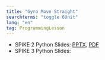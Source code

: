 ```yaml
---
title: "Gyro Move Straight"
searchterms: "toggle 6Unit"
lang: "en"
tag: ProgrammingLesson
---
```

 <ul>
 <li class="ng-binding">SPIKE 2 Python Slides:
 <a href="PyProgrammingLessons/GyroMoveStraight.pptx">PPTX</a>,
 <a href="PyProgrammingLessons/GyroMoveStraight.pdf">PDF</a>
 </li>
 <li class="ng-binding">SPIKE 3 Python Slides:
 </li>
 </ul>
